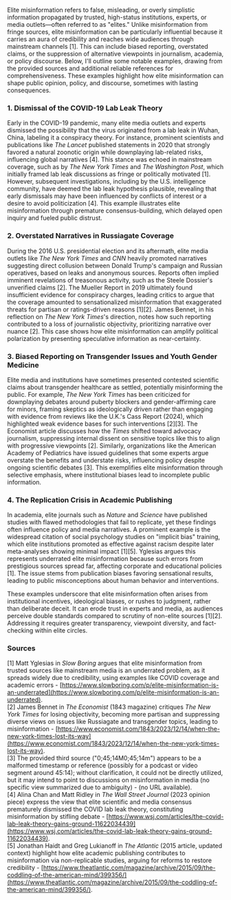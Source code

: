 Elite misinformation refers to false, misleading, or overly simplistic information propagated by trusted, high-status institutions, experts, or media outlets—often referred to as "elites." Unlike misinformation from fringe sources, elite misinformation can be particularly influential because it carries an aura of credibility and reaches wide audiences through mainstream channels [1]. This can include biased reporting, overstated claims, or the suppression of alternative viewpoints in journalism, academia, or policy discourse. Below, I'll outline some notable examples, drawing from the provided sources and additional reliable references for comprehensiveness. These examples highlight how elite misinformation can shape public opinion, policy, and discourse, sometimes with lasting consequences.

### 1. Dismissal of the COVID-19 Lab Leak Theory
Early in the COVID-19 pandemic, many elite media outlets and experts dismissed the possibility that the virus originated from a lab leak in Wuhan, China, labeling it a conspiracy theory. For instance, prominent scientists and publications like *The Lancet* published statements in 2020 that strongly favored a natural zoonotic origin while downplaying lab-related risks, influencing global narratives [4]. This stance was echoed in mainstream coverage, such as by *The New York Times* and *The Washington Post*, which initially framed lab leak discussions as fringe or politically motivated [1]. However, subsequent investigations, including by the U.S. intelligence community, have deemed the lab leak hypothesis plausible, revealing that early dismissals may have been influenced by conflicts of interest or a desire to avoid politicization [4]. This example illustrates elite misinformation through premature consensus-building, which delayed open inquiry and fueled public distrust.

### 2. Overstated Narratives in Russiagate Coverage
During the 2016 U.S. presidential election and its aftermath, elite media outlets like *The New York Times* and *CNN* heavily promoted narratives suggesting direct collusion between Donald Trump's campaign and Russian operatives, based on leaks and anonymous sources. Reports often implied imminent revelations of treasonous activity, such as the Steele Dossier's unverified claims [2]. The Mueller Report in 2019 ultimately found insufficient evidence for conspiracy charges, leading critics to argue that the coverage amounted to sensationalized misinformation that exaggerated threats for partisan or ratings-driven reasons [1][2]. James Bennet, in his reflection on *The New York Times*'s direction, notes how such reporting contributed to a loss of journalistic objectivity, prioritizing narrative over nuance [2]. This case shows how elite misinformation can amplify political polarization by presenting speculative information as near-certainty.

### 3. Biased Reporting on Transgender Issues and Youth Gender Medicine
Elite media and institutions have sometimes presented contested scientific claims about transgender healthcare as settled, potentially misinforming the public. For example, *The New York Times* has been criticized for downplaying debates around puberty blockers and gender-affirming care for minors, framing skeptics as ideologically driven rather than engaging with evidence from reviews like the U.K.'s Cass Report (2024), which highlighted weak evidence bases for such interventions [2][3]. The Economist article discusses how the *Times* shifted toward advocacy journalism, suppressing internal dissent on sensitive topics like this to align with progressive viewpoints [2]. Similarly, organizations like the American Academy of Pediatrics have issued guidelines that some experts argue overstate the benefits and understate risks, influencing policy despite ongoing scientific debates [3]. This exemplifies elite misinformation through selective emphasis, where institutional biases lead to incomplete public information.

### 4. The Replication Crisis in Academic Publishing
In academia, elite journals such as *Nature* and *Science* have published studies with flawed methodologies that fail to replicate, yet these findings often influence policy and media narratives. A prominent example is the widespread citation of social psychology studies on "implicit bias" training, which elite institutions promoted as effective against racism despite later meta-analyses showing minimal impact [1][5]. Yglesias argues this represents underrated elite misinformation because such errors from prestigious sources spread far, affecting corporate and educational policies [1]. The issue stems from publication biases favoring sensational results, leading to public misconceptions about human behavior and interventions.

These examples underscore that elite misinformation often arises from institutional incentives, ideological biases, or rushes to judgment, rather than deliberate deceit. It can erode trust in experts and media, as audiences perceive double standards compared to scrutiny of non-elite sources [1][2]. Addressing it requires greater transparency, viewpoint diversity, and fact-checking within elite circles.

### Sources
[1] Matt Yglesias in *Slow Boring* argues that elite misinformation from trusted sources like mainstream media is an underrated problem, as it spreads widely due to credibility, using examples like COVID coverage and academic errors - [https://www.slowboring.com/p/elite-misinformation-is-an-underrated](https://www.slowboring.com/p/elite-misinformation-is-an-underrated).  
[2] James Bennet in *The Economist* (1843 magazine) critiques *The New York Times* for losing objectivity, becoming more partisan and suppressing diverse views on issues like Russiagate and transgender topics, leading to misinformation - [https://www.economist.com/1843/2023/12/14/when-the-new-york-times-lost-its-way](https://www.economist.com/1843/2023/12/14/when-the-new-york-times-lost-its-way).  
[3] The provided third source ("0;45;14M0;45;14m") appears to be a malformed timestamp or reference (possibly for a podcast or video segment around 45:14); without clarification, it could not be directly utilized, but it may intend to point to discussions on misinformation in media (no specific view summarized due to ambiguity) - (no URL available).  
[4] Alina Chan and Matt Ridley in *The Wall Street Journal* (2023 opinion piece) express the view that elite scientific and media consensus prematurely dismissed the COVID lab leak theory, constituting misinformation by stifling debate - [https://www.wsj.com/articles/the-covid-lab-leak-theory-gains-ground-11622034439](https://www.wsj.com/articles/the-covid-lab-leak-theory-gains-ground-11622034439).  
[5] Jonathan Haidt and Greg Lukianoff in *The Atlantic* (2015 article, updated context) highlight how elite academic publishing contributes to misinformation via non-replicable studies, arguing for reforms to restore credibility - [https://www.theatlantic.com/magazine/archive/2015/09/the-coddling-of-the-american-mind/399356/](https://www.theatlantic.com/magazine/archive/2015/09/the-coddling-of-the-american-mind/399356/).
